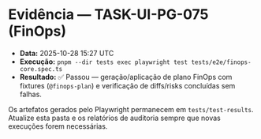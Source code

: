 # Evidência — TASK-UI-PG-075 (FinOps)

- **Data:** 2025-10-28 15:27 UTC  
- **Execução:** `pnpm --dir tests exec playwright test tests/e2e/finops-core.spec.ts`
- **Resultado:** ✅ Passou — geração/aplicação de plano FinOps com fixtures (`@finops-plan`) e verificação de diffs/risks concluídas sem falhas.

Os artefatos gerados pelo Playwright permanecem em `tests/test-results`. Atualize esta pasta e os relatórios de auditoria sempre que novas execuções forem necessárias.
